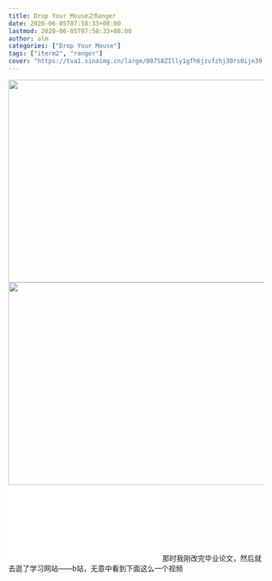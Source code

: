 ```yaml
---
title: Drop Your Mouse之Ranger
date: 2020-06-05T07:58:33+08:00
lastmod: 2020-06-05T07:58:33+08:00
author: alm
categories: ["Drop Your Mouse"]
tags: ["iterm2", "ranger"]
cover: "https://tva1.sinaimg.cn/large/007S8ZIlly1gfh6jzvfzhj30rs0ijn39.jpg"
---
```

<div align="center">
<img src="" width="600" height="400" alt=""/>
</div>
<div align="center">
 <img src="https://media.giphy.com/media/Tdj1d5L1PMAIn0XKgU/source.gif" width = "1200" height = "400" alt="图片名称"/>
</div>
<iframe src="//player.bilibili.com/player.html?aid=55498503&bvid=BV164411P7tw&cid=97032762&page=1" scrolling="no" border="0" frameborder="no" framespacing="0" allowfullscreen="true"> </iframe>
那时我刚改完毕业论文，然后就去逛了学习网站——b站，无意中看到下面这么一个视频

